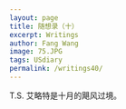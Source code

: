```yaml
---
layout: page
title: 随想录（十）
excerpt: Writings
author: Fang Wang
image: 75.JPG
tags: USdiary
permalink: /writings40/
---
```


T.S. 艾略特是十月的飓风过境。
